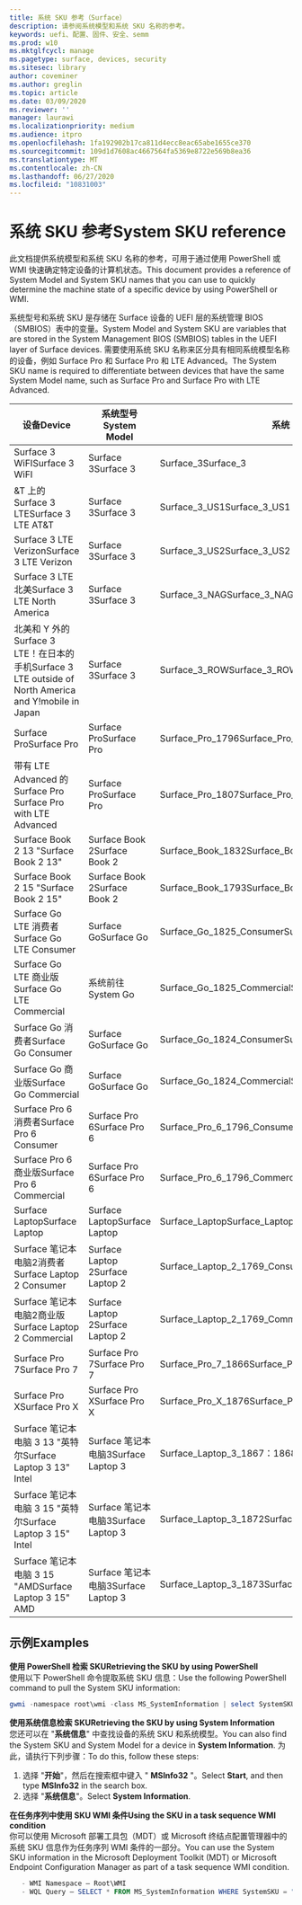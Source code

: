 ```yaml
---
title: 系统 SKU 参考（Surface）
description: 请参阅系统模型和系统 SKU 名称的参考。
keywords: uefi、配置、固件、安全、semm
ms.prod: w10
ms.mktglfcycl: manage
ms.pagetype: surface, devices, security
ms.sitesec: library
author: coveminer
ms.author: greglin
ms.topic: article
ms.date: 03/09/2020
ms.reviewer: ''
manager: laurawi
ms.localizationpriority: medium
ms.audience: itpro
ms.openlocfilehash: 1fa192902b17ca811d4ecc8eac65abe1655ce370
ms.sourcegitcommit: 109d1d7608ac4667564fa5369e8722e569b8ea36
ms.translationtype: MT
ms.contentlocale: zh-CN
ms.lasthandoff: 06/27/2020
ms.locfileid: "10831003"
---
```

# <span data-ttu-id="ce049-104">系统 SKU 参考</span><span class="sxs-lookup"><span data-stu-id="ce049-104">System SKU reference</span></span>

<span data-ttu-id="ce049-105">此文档提供系统模型和系统 SKU 名称的参考，可用于通过使用 PowerShell 或 WMI 快速确定特定设备的计算机状态。</span><span class="sxs-lookup"><span data-stu-id="ce049-105">This document provides a reference of System Model and System SKU names that you can use to quickly determine the machine state of a specific device by using PowerShell or WMI.</span></span>

<span data-ttu-id="ce049-106">系统型号和系统 SKU 是存储在 Surface 设备的 UEFI 层的系统管理 BIOS （SMBIOS）表中的变量。</span><span class="sxs-lookup"><span data-stu-id="ce049-106">System Model and System SKU are variables that are stored in the System Management BIOS (SMBIOS) tables in the UEFI layer of Surface devices.</span></span> <span data-ttu-id="ce049-107">需要使用系统 SKU 名称来区分具有相同系统模型名称的设备，例如 Surface Pro 和 Surface Pro 和 LTE Advanced。</span><span class="sxs-lookup"><span data-stu-id="ce049-107">The System SKU name is required to differentiate between devices that have the same System Model name, such as Surface Pro and Surface Pro with LTE Advanced.</span></span> 

| <span data-ttu-id="ce049-108">设备</span><span class="sxs-lookup"><span data-stu-id="ce049-108">Device</span></span>   | <span data-ttu-id="ce049-109">系统型号</span><span class="sxs-lookup"><span data-stu-id="ce049-109">System Model</span></span> | <span data-ttu-id="ce049-110">系统 SKU</span><span class="sxs-lookup"><span data-stu-id="ce049-110">System SKU</span></span>       |
| ---------- | ----------- | -------------- |
| <span data-ttu-id="ce049-111">Surface 3 WiFI</span><span class="sxs-lookup"><span data-stu-id="ce049-111">Surface 3 WiFI</span></span>                                               | <span data-ttu-id="ce049-112">Surface 3</span><span class="sxs-lookup"><span data-stu-id="ce049-112">Surface 3</span></span>        | <span data-ttu-id="ce049-113">Surface_3</span><span class="sxs-lookup"><span data-stu-id="ce049-113">Surface_3</span></span>                        |
| <span data-ttu-id="ce049-114">&T 上的 Surface 3 LTE</span><span class="sxs-lookup"><span data-stu-id="ce049-114">Surface 3 LTE AT&T</span></span>                                           | <span data-ttu-id="ce049-115">Surface 3</span><span class="sxs-lookup"><span data-stu-id="ce049-115">Surface 3</span></span>        | <span data-ttu-id="ce049-116">Surface_3_US1</span><span class="sxs-lookup"><span data-stu-id="ce049-116">Surface_3_US1</span></span>                    |
| <span data-ttu-id="ce049-117">Surface 3 LTE Verizon</span><span class="sxs-lookup"><span data-stu-id="ce049-117">Surface 3 LTE Verizon</span></span>                                        | <span data-ttu-id="ce049-118">Surface 3</span><span class="sxs-lookup"><span data-stu-id="ce049-118">Surface 3</span></span>        | <span data-ttu-id="ce049-119">Surface_3_US2</span><span class="sxs-lookup"><span data-stu-id="ce049-119">Surface_3_US2</span></span>                    |
| <span data-ttu-id="ce049-120">Surface 3 LTE 北美</span><span class="sxs-lookup"><span data-stu-id="ce049-120">Surface 3 LTE North America</span></span>                                  | <span data-ttu-id="ce049-121">Surface 3</span><span class="sxs-lookup"><span data-stu-id="ce049-121">Surface 3</span></span>        | <span data-ttu-id="ce049-122">Surface_3_NAG</span><span class="sxs-lookup"><span data-stu-id="ce049-122">Surface_3_NAG</span></span>                    |
| <span data-ttu-id="ce049-123">北美和 Y 外的 Surface 3 LTE！在日本的手机</span><span class="sxs-lookup"><span data-stu-id="ce049-123">Surface 3 LTE outside of North America and Y!mobile in Japan</span></span> | <span data-ttu-id="ce049-124">Surface 3</span><span class="sxs-lookup"><span data-stu-id="ce049-124">Surface 3</span></span>        | <span data-ttu-id="ce049-125">Surface_3_ROW</span><span class="sxs-lookup"><span data-stu-id="ce049-125">Surface_3_ROW</span></span>                    |
| <span data-ttu-id="ce049-126">Surface Pro</span><span class="sxs-lookup"><span data-stu-id="ce049-126">Surface Pro</span></span>                                                  | <span data-ttu-id="ce049-127">Surface Pro</span><span class="sxs-lookup"><span data-stu-id="ce049-127">Surface Pro</span></span>      | <span data-ttu-id="ce049-128">Surface_Pro_1796</span><span class="sxs-lookup"><span data-stu-id="ce049-128">Surface_Pro_1796</span></span>                 |
| <span data-ttu-id="ce049-129">带有 LTE Advanced 的 Surface Pro </span><span class="sxs-lookup"><span data-stu-id="ce049-129">Surface Pro with LTE Advanced</span></span>                                | <span data-ttu-id="ce049-130">Surface Pro</span><span class="sxs-lookup"><span data-stu-id="ce049-130">Surface Pro</span></span>      | <span data-ttu-id="ce049-131">Surface_Pro_1807</span><span class="sxs-lookup"><span data-stu-id="ce049-131">Surface_Pro_1807</span></span>                 |
| <span data-ttu-id="ce049-132">Surface Book 2 13 "</span><span class="sxs-lookup"><span data-stu-id="ce049-132">Surface Book 2 13"</span></span>                                        | <span data-ttu-id="ce049-133">Surface Book 2</span><span class="sxs-lookup"><span data-stu-id="ce049-133">Surface Book 2</span></span>   | <span data-ttu-id="ce049-134">Surface_Book_1832</span><span class="sxs-lookup"><span data-stu-id="ce049-134">Surface_Book_1832</span></span>                |
| <span data-ttu-id="ce049-135">Surface Book 2 15 "</span><span class="sxs-lookup"><span data-stu-id="ce049-135">Surface Book 2 15"</span></span>                                        | <span data-ttu-id="ce049-136">Surface Book 2</span><span class="sxs-lookup"><span data-stu-id="ce049-136">Surface Book 2</span></span>   | <span data-ttu-id="ce049-137">Surface_Book_1793</span><span class="sxs-lookup"><span data-stu-id="ce049-137">Surface_Book_1793</span></span>                |
| <span data-ttu-id="ce049-138">Surface Go LTE 消费者</span><span class="sxs-lookup"><span data-stu-id="ce049-138">Surface Go LTE Consumer</span></span>  | <span data-ttu-id="ce049-139">Surface Go</span><span class="sxs-lookup"><span data-stu-id="ce049-139">Surface Go</span></span> | <span data-ttu-id="ce049-140">Surface_Go_1825_Consumer</span><span class="sxs-lookup"><span data-stu-id="ce049-140">Surface_Go_1825_Consumer</span></span> |
| <span data-ttu-id="ce049-141">Surface Go LTE 商业版</span><span class="sxs-lookup"><span data-stu-id="ce049-141">Surface Go LTE Commercial</span></span> | <span data-ttu-id="ce049-142">系统前往</span><span class="sxs-lookup"><span data-stu-id="ce049-142">System Go</span></span> | <span data-ttu-id="ce049-143">Surface_Go_1825_Commercial</span><span class="sxs-lookup"><span data-stu-id="ce049-143">Surface_Go_1825_Commercial</span></span> |
| <span data-ttu-id="ce049-144">Surface Go 消费者</span><span class="sxs-lookup"><span data-stu-id="ce049-144">Surface Go Consumer</span></span>                                          | <span data-ttu-id="ce049-145">Surface Go</span><span class="sxs-lookup"><span data-stu-id="ce049-145">Surface Go</span></span>       | <span data-ttu-id="ce049-146">Surface_Go_1824_Consumer</span><span class="sxs-lookup"><span data-stu-id="ce049-146">Surface_Go_1824_Consumer</span></span>         |
| <span data-ttu-id="ce049-147">Surface Go 商业版</span><span class="sxs-lookup"><span data-stu-id="ce049-147">Surface Go Commercial</span></span>                                        | <span data-ttu-id="ce049-148">Surface Go</span><span class="sxs-lookup"><span data-stu-id="ce049-148">Surface Go</span></span>       | <span data-ttu-id="ce049-149">Surface_Go_1824_Commercial</span><span class="sxs-lookup"><span data-stu-id="ce049-149">Surface_Go_1824_Commercial</span></span>       |
| <span data-ttu-id="ce049-150">Surface Pro 6 消费者</span><span class="sxs-lookup"><span data-stu-id="ce049-150">Surface Pro 6 Consumer</span></span>                                       | <span data-ttu-id="ce049-151">Surface Pro 6</span><span class="sxs-lookup"><span data-stu-id="ce049-151">Surface Pro 6</span></span>    | <span data-ttu-id="ce049-152">Surface_Pro_6_1796_Consumer</span><span class="sxs-lookup"><span data-stu-id="ce049-152">Surface_Pro_6_1796_Consumer</span></span>      |
| <span data-ttu-id="ce049-153">Surface Pro 6 商业版</span><span class="sxs-lookup"><span data-stu-id="ce049-153">Surface Pro 6 Commercial</span></span>                                     | <span data-ttu-id="ce049-154">Surface Pro 6</span><span class="sxs-lookup"><span data-stu-id="ce049-154">Surface Pro 6</span></span>    | <span data-ttu-id="ce049-155">Surface_Pro_6_1796_Commercial</span><span class="sxs-lookup"><span data-stu-id="ce049-155">Surface_Pro_6_1796_Commercial</span></span>    |
| <span data-ttu-id="ce049-156">Surface Laptop</span><span class="sxs-lookup"><span data-stu-id="ce049-156">Surface Laptop</span></span>                                               | <span data-ttu-id="ce049-157">Surface Laptop</span><span class="sxs-lookup"><span data-stu-id="ce049-157">Surface Laptop</span></span>   | <span data-ttu-id="ce049-158">Surface_Laptop</span><span class="sxs-lookup"><span data-stu-id="ce049-158">Surface_Laptop</span></span>                   |
| <span data-ttu-id="ce049-159">Surface 笔记本电脑2消费者</span><span class="sxs-lookup"><span data-stu-id="ce049-159">Surface Laptop 2 Consumer</span></span>                                    | <span data-ttu-id="ce049-160">Surface Laptop 2</span><span class="sxs-lookup"><span data-stu-id="ce049-160">Surface Laptop 2</span></span> | <span data-ttu-id="ce049-161">Surface_Laptop_2_1769_Consumer</span><span class="sxs-lookup"><span data-stu-id="ce049-161">Surface_Laptop_2_1769_Consumer</span></span>   |
| <span data-ttu-id="ce049-162">Surface 笔记本电脑2商业版</span><span class="sxs-lookup"><span data-stu-id="ce049-162">Surface Laptop 2 Commercial</span></span>                                  | <span data-ttu-id="ce049-163">Surface Laptop 2</span><span class="sxs-lookup"><span data-stu-id="ce049-163">Surface Laptop 2</span></span> | <span data-ttu-id="ce049-164">Surface_Laptop_2_1769_Commercial</span><span class="sxs-lookup"><span data-stu-id="ce049-164">Surface_Laptop_2_1769_Commercial</span></span> |
| <span data-ttu-id="ce049-165">Surface Pro 7</span><span class="sxs-lookup"><span data-stu-id="ce049-165">Surface Pro 7</span></span>                 | <span data-ttu-id="ce049-166">Surface Pro 7</span><span class="sxs-lookup"><span data-stu-id="ce049-166">Surface Pro 7</span></span>    | <span data-ttu-id="ce049-167">Surface_Pro_7_1866</span><span class="sxs-lookup"><span data-stu-id="ce049-167">Surface_Pro_7_1866</span></span>         |
| <span data-ttu-id="ce049-168">Surface Pro X</span><span class="sxs-lookup"><span data-stu-id="ce049-168">Surface Pro X</span></span>                 | <span data-ttu-id="ce049-169">Surface Pro X</span><span class="sxs-lookup"><span data-stu-id="ce049-169">Surface Pro X</span></span>    | <span data-ttu-id="ce049-170">Surface_Pro_X_1876</span><span class="sxs-lookup"><span data-stu-id="ce049-170">Surface_Pro_X_1876</span></span>         |
| <span data-ttu-id="ce049-171">Surface 笔记本电脑 3 13 "英特尔</span><span class="sxs-lookup"><span data-stu-id="ce049-171">Surface Laptop 3 13" Intel</span></span> | <span data-ttu-id="ce049-172">Surface 笔记本电脑3</span><span class="sxs-lookup"><span data-stu-id="ce049-172">Surface Laptop 3</span></span> | <span data-ttu-id="ce049-173">Surface_Laptop_3_1867：1868</span><span class="sxs-lookup"><span data-stu-id="ce049-173">Surface_Laptop_3_1867:1868</span></span> |
| <span data-ttu-id="ce049-174">Surface 笔记本电脑 3 15 "英特尔</span><span class="sxs-lookup"><span data-stu-id="ce049-174">Surface Laptop 3 15" Intel</span></span> | <span data-ttu-id="ce049-175">Surface 笔记本电脑3</span><span class="sxs-lookup"><span data-stu-id="ce049-175">Surface Laptop 3</span></span> | <span data-ttu-id="ce049-176">Surface_Laptop_3_1872</span><span class="sxs-lookup"><span data-stu-id="ce049-176">Surface_Laptop_3_1872</span></span>      |
| <span data-ttu-id="ce049-177">Surface 笔记本电脑 3 15 "AMD</span><span class="sxs-lookup"><span data-stu-id="ce049-177">Surface Laptop 3 15" AMD</span></span>   | <span data-ttu-id="ce049-178">Surface 笔记本电脑3</span><span class="sxs-lookup"><span data-stu-id="ce049-178">Surface Laptop 3</span></span> | <span data-ttu-id="ce049-179">Surface_Laptop_3_1873</span><span class="sxs-lookup"><span data-stu-id="ce049-179">Surface_Laptop_3_1873</span></span>      | 

## <span data-ttu-id="ce049-180">示例</span><span class="sxs-lookup"><span data-stu-id="ce049-180">Examples</span></span> 

**<span data-ttu-id="ce049-181">使用 PowerShell 检索 SKU</span><span class="sxs-lookup"><span data-stu-id="ce049-181">Retrieving the SKU by using PowerShell</span></span>**  
<span data-ttu-id="ce049-182">使用以下 PowerShell 命令提取系统 SKU 信息：</span><span class="sxs-lookup"><span data-stu-id="ce049-182">Use the following PowerShell command to pull the System SKU information:</span></span>

 ``` powershell  
gwmi -namespace root\wmi -class MS_SystemInformation | select SystemSKU 
```

**<span data-ttu-id="ce049-183">使用系统信息检索 SKU</span><span class="sxs-lookup"><span data-stu-id="ce049-183">Retrieving the SKU by using System Information</span></span>**  
<span data-ttu-id="ce049-184">您还可以在 "**系统信息**" 中查找设备的系统 SKU 和系统模型。</span><span class="sxs-lookup"><span data-stu-id="ce049-184">You can also find the System SKU and System Model for a device in **System Information**.</span></span> <span data-ttu-id="ce049-185">为此，请执行下列步骤：</span><span class="sxs-lookup"><span data-stu-id="ce049-185">To do this, follow these steps:</span></span>

1. <span data-ttu-id="ce049-186">选择 "**开始**"，然后在搜索框中键入 " **MSInfo32** "。</span><span class="sxs-lookup"><span data-stu-id="ce049-186">Select **Start**, and then type **MSInfo32** in the search box.</span></span>  
1. <span data-ttu-id="ce049-187">选择 "**系统信息**"。</span><span class="sxs-lookup"><span data-stu-id="ce049-187">Select **System Information**.</span></span>

**<span data-ttu-id="ce049-188">在任务序列中使用 SKU WMI 条件</span><span class="sxs-lookup"><span data-stu-id="ce049-188">Using the SKU in a task sequence WMI condition</span></span>**  
<span data-ttu-id="ce049-189">你可以使用 Microsoft 部署工具包（MDT）或 Microsoft 终结点配置管理器中的系统 SKU 信息作为任务序列 WMI 条件的一部分。</span><span class="sxs-lookup"><span data-stu-id="ce049-189">You can use the System SKU information in the Microsoft Deployment Toolkit (MDT) or Microsoft Endpoint Configuration Manager as part of a task sequence WMI condition.</span></span>

 ``` powershell  
    - WMI Namespace – Root\WMI
    - WQL Query – SELECT * FROM MS_SystemInformation WHERE SystemSKU = "Surface_Pro_1796"
 ``` 
